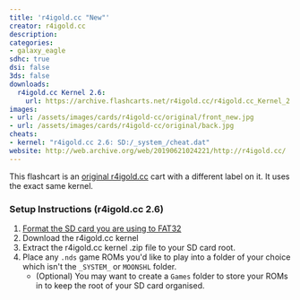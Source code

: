```yaml
---
title: 'r4igold.cc "New"'
creator: r4igold.cc
description:
categories:
- galaxy_eagle
sdhc: true
dsi: false
3ds: false
downloads:
  r4igold.cc Kernel 2.6:
    url: https://archive.flashcarts.net/r4igold.cc/r4igold.cc_Kernel_2.6.zip
images:
- url: /assets/images/cards/r4igold-cc/original/front_new.jpg
- url: /assets/images/cards/r4igold-cc/original/back.jpg
cheats:
- kernel: "r4igold.cc 2.6: SD:/_system_/cheat.dat"
website: http://web.archive.org/web/20190621024221/http://r4igold.cc/
---
```

This flashcart is an [original r4igold.cc](/card/r4igold-cc-original.html) cart with a different label on it. It uses the exact same kernel.

### Setup Instructions (r4igold.cc 2.6)
1. [Format the SD card you are using to FAT32](https://dsi.cfw.guide/sd-card-setup.html)
1. Download the r4igold.cc kernel
1. Extract the r4igold.cc kernel .zip file to your SD card root.
1. Place any `.nds` game ROMs you'd like to play into a folder of your choice which isn't the `_SYSTEM_` or `MOONSHL` folder.
    - (Optional) You may want to create a `Games` folder to store your ROMs in to keep the root of your SD card organised.